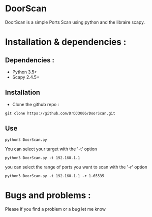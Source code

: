 

# DoorScan

DoorScan is a simple Ports Scan using python and the libraire scapy.


# Installation & dependencies :

## Dependencies : 

- Python 3.5+
- Scapy 2.4.5+

## Installation

- Clone the github repo : 
```
git clone https://github.com/DrDJ3006/DoorScan.git
```
## Use
```
python3 DoorScan.py
```
You can select your target with the '-t' option
```
python3 DoorScan.py -t 192.168.1.1
```
you can select the range of ports you want to scan with the '-r' option
```
python3 DoorScan.py -t 192.168.1.1 -r 1-65535
```

# Bugs and problems : 
Please if you find a problem or a bug let me know
